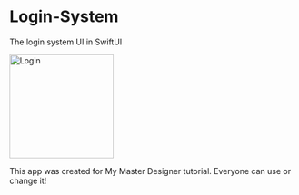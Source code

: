# Login-System
The login system UI in SwiftUI

<img width="183" alt="Login" src="https://user-images.githubusercontent.com/74321096/175406448-333fa975-9837-4e5c-b91d-50bad15bba78.png">

This app was created for My Master Designer tutorial. Everyone can use or change it!
